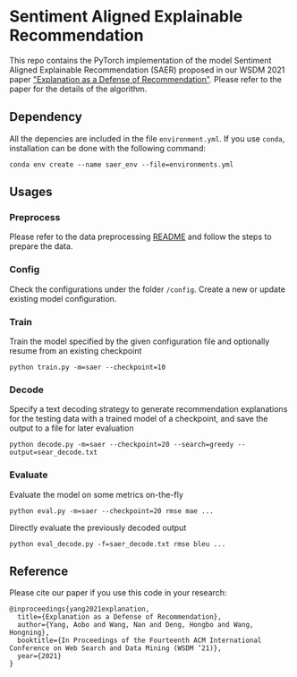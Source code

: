# Sentiment Aligned Explainable Recommendation

This repo contains the PyTorch implementation of the model Sentiment Aligned Explainable Recommendation (SAER) proposed in our WSDM 2021 paper ["Explanation as a Defense of Recommendation"](https://arxiv.org/abs/2101.09656). Please refer to the paper for the details of the algorithm.

## Dependency

All the depencies are included in the file `environment.yml`. If you use `conda`, installation can be done with the following command:
```
conda env create --name saer_env --file=environments.yml
```

## Usages

### Preprocess

Please refer to the data preprocessing [README](https://github.com/aobo-y/data/README.md) and follow the steps to prepare the data.

### Config

Check the configurations under the folder `/config`. Create a new or update existing model configuration.

### Train

Train the model specified by the given configuration file and optionally resume from an existing checkpoint

```
python train.py -m=saer --checkpoint=10
```

### Decode

Specify a text decoding strategy to generate recommendation explanations for the testing data with a trained model of a checkpoint, and save the output to a file for later evaluation

```
python decode.py -m=saer --checkpoint=20 --search=greedy --output=sear_decode.txt
```

### Evaluate

Evaluate the model on some metrics on-the-fly
```
python eval.py -m=saer --checkpoint=20 rmse mae ...
```

Directly evaluate the previously decoded output
```
python eval_decode.py -f=saer_decode.txt rmse bleu ...
```

## Reference
Please cite our paper if you use this code in your research:
```
@inproceedings{yang2021explanation,
  title={Explanation as a Defense of Recommendation},
  author={Yang, Aobo and Wang, Nan and Deng, Hongbo and Wang, Hongning},
  booktitle={In Proceedings of the Fourteenth ACM International Conference on Web Search and Data Mining (WSDM ’21)},
  year={2021}
}
```
